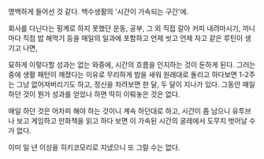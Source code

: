명백하게 들어선 것 같다. 백수생활의 '시간이 가속되는 구간'에. 

회사를 다닌다는 핑계로 하지 못했던 운동, 공부, 그 외 직접 갈아 커피 내려마시기, 끼니마다 직접 밥 해먹기 등을 매일의 일과에 포함하고 언제 씻고 언제 자고 같은 루틴이 생기고 나면,

묘하게 이렇다할 성과는 없는 와중에, 시간의 흐름을 인지하는 것이 둔하게 된다. 그러는 중에 생활 패턴이 깨졌다는 이유로 무리하게 밤을 새워 원래대로 돌리고 하다보면 1-2주는 그냥 없어져버리기도 하고, 정신을 차려보면 한 달, 두 달이 지나가 있다. 그동안 매일 하던 것이 뭔가 성과를 얻었나 하면 딱히 이뤄놓은 것은 없다. 

매일 하던 것은 어차피 해야 하는 것이니 계속 하던대로 하고, 시간이 좀 남으니 유투브나 보고 게임하고 만화책을 읽고 하다 보면 이 가속된 시간의 굴레에서 도무지 벗어날 수가 없다.

이미 일 년 이상을 히키코모리로 지냈으니 또 그럴 수는 없다. 